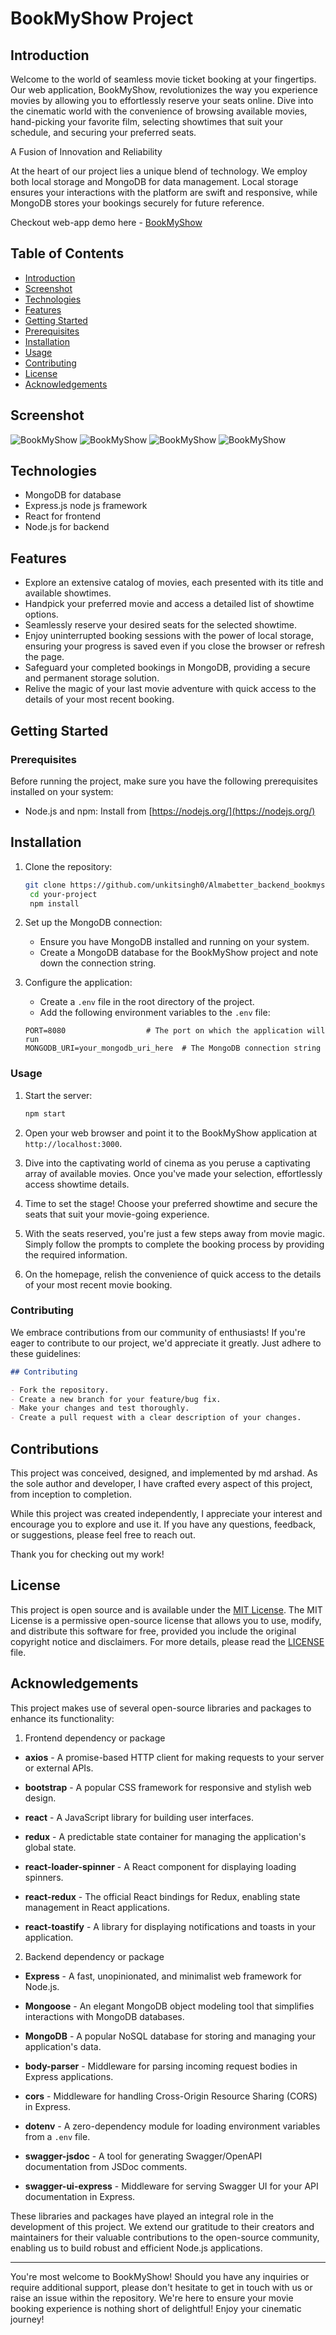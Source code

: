 # BookMyShow Project

## Introduction

Welcome to the world of seamless movie ticket booking at your fingertips. Our web application, BookMyShow, revolutionizes the way you experience movies by allowing you to effortlessly reserve your seats online. Dive into the cinematic world with the convenience of browsing available movies, hand-picking your favorite film, selecting showtimes that suit your schedule, and securing your preferred seats.

A Fusion of Innovation and Reliability

At the heart of our project lies a unique blend of technology. We employ both local storage and MongoDB for data management. Local storage ensures your interactions with the platform are swift and responsive, while MongoDB stores your bookings securely for future reference.

Checkout web-app demo here - [BookMyShow](https://64fc7a68a1bc445f6faebfd9--clinquant-fenglisu-505a48.netlify.app/)

## Table of Contents

- [Introduction](#introduction)
- [Screenshot](#screenshot)
- [Technologies](#technologies)
- [Features](#features)
- [Getting Started](#getting-started)
- [Prerequisites](#prerequisites)
- [Installation](#installation)
- [Usage](#usage)
- [Contributing](#contributing)
- [License](#license)
- [Acknowledgements](#acknowledgements)

## Screenshot

![BookMyShow](./frontend/src/screenshot/Screenshot1.png)
![BookMyShow](./frontend/src/screenshot/Screenshot2.png)
![BookMyShow](./frontend/src/screenshot/Screenshot3.png)
![BookMyShow](./frontend/src/screenshot/Screenshot4.png)

## Technologies

- MongoDB for database
- Express.js node js framework
- React for frontend
- Node.js for backend

## Features

- Explore an extensive catalog of movies, each presented with its title and available showtimes.
- Handpick your preferred movie and access a detailed list of showtime options.
- Seamlessly reserve your desired seats for the selected showtime.
- Enjoy uninterrupted booking sessions with the power of local storage, ensuring your progress is saved even if you close the browser or refresh the page.
- Safeguard your completed bookings in MongoDB, providing a secure and permanent storage solution.
- Relive the magic of your last movie adventure with quick access to the details of your most recent booking.

## Getting Started

### Prerequisites

Before running the project, make sure you have the following prerequisites installed on your system:

- Node.js and npm: Install from [https://nodejs.org/](https://nodejs.org/)

## Installation

1. Clone the repository:

   ```bash
   git clone https://github.com/unkitsingh0/Almabetter_backend_bookmyshow_project
    cd your-project
    npm install
   ```

2. Set up the MongoDB connection:

   - Ensure you have MongoDB installed and running on your system.
   - Create a MongoDB database for the BookMyShow project and note down the connection string.

3. Configure the application:

   - Create a `.env` file in the root directory of the project.
   - Add the following environment variables to the `.env` file:

   ```
   PORT=8080                  # The port on which the application will run
   MONGODB_URI=your_mongodb_uri_here  # The MongoDB connection string
   ```

### Usage

1. Start the server:

   ```bash
   npm start

   ```

2. Open your web browser and point it to the BookMyShow application at `http://localhost:3000`.

3. Dive into the captivating world of cinema as you peruse a captivating array of available movies. Once you've made your selection, effortlessly access showtime details.

4. Time to set the stage! Choose your preferred showtime and secure the seats that suit your movie-going experience.

5. With the seats reserved, you're just a few steps away from movie magic. Simply follow the prompts to complete the booking process by providing the required information.

6. On the homepage, relish the convenience of quick access to the details of your most recent movie booking.

### Contributing

We embrace contributions from our community of enthusiasts! If you're eager to contribute to our project, we'd appreciate it greatly. Just adhere to these guidelines:

```markdown
## Contributing

- Fork the repository.
- Create a new branch for your feature/bug fix.
- Make your changes and test thoroughly.
- Create a pull request with a clear description of your changes.
```

## Contributions

This project was conceived, designed, and implemented by md arshad. As the sole author and developer, I have crafted every aspect of this project, from inception to completion.

While this project was created independently, I appreciate your interest and encourage you to explore and use it. If you have any questions, feedback, or suggestions, please feel free to reach out.

Thank you for checking out my work!

## License

This project is open source and is available under the [MIT License](LICENSE). The MIT License is a permissive open-source license that allows you to use, modify, and distribute this software for free, provided you include the original copyright notice and disclaimers.
For more details, please read the [LICENSE](LICENSE) file.

## Acknowledgements

This project makes use of several open-source libraries and packages to enhance its functionality:

1. Frontend dependency or package

- **axios** - A promise-based HTTP client for making requests to your server or external APIs.

- **bootstrap** - A popular CSS framework for responsive and stylish web design.

- **react** - A JavaScript library for building user interfaces.

- **redux** - A predictable state container for managing the application's global state.

- **react-loader-spinner** - A React component for displaying loading spinners.

- **react-redux** - The official React bindings for Redux, enabling state management in React applications.

- **react-toastify** - A library for displaying notifications and toasts in your application.

2. Backend dependency or package

- **Express** - A fast, unopinionated, and minimalist web framework for Node.js.

- **Mongoose** - An elegant MongoDB object modeling tool that simplifies interactions with MongoDB databases.

- **MongoDB** - A popular NoSQL database for storing and managing your application's data.

- **body-parser** - Middleware for parsing incoming request bodies in Express applications.

- **cors** - Middleware for handling Cross-Origin Resource Sharing (CORS) in Express.

- **dotenv** - A zero-dependency module for loading environment variables from a `.env` file.

- **swagger-jsdoc** - A tool for generating Swagger/OpenAPI documentation from JSDoc comments.

- **swagger-ui-express** - Middleware for serving Swagger UI for your API documentation in Express.

These libraries and packages have played an integral role in the development of this project. We extend our gratitude to their creators and maintainers for their valuable contributions to the open-source community, enabling us to build robust and efficient Node.js applications.

---

You're most welcome to BookMyShow! Should you have any inquiries or require additional support, please don't hesitate to get in touch with us or raise an issue within the repository. We're here to ensure your movie booking experience is nothing short of delightful! Enjoy your cinematic journey!
